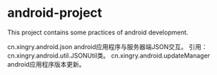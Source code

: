 android-project
===============

This project contains some practices of android development.

cn.xingry.android.json 
     android应用程序与服务器端JSON交互。
     引用：cn.xingry.android.util.JSONUtil类。
cn.xingry.android.updateManager
     android应用程序版本更新。
     